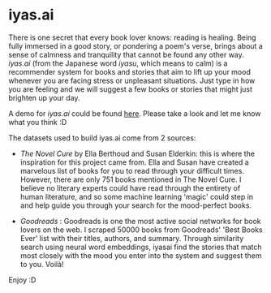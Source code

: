 # iyas.ai
There is one secret that every book lover knows: reading is healing. Being fully immersed in a good story, or pondering a poem's verse, brings about a sense of calmness and tranquility that cannot be found any other way. *iyas.ai* (from the Japanese word *iyasu*, which means to calm) is a recommender system for books and stories that aim to lift up your mood whenever you are facing stress or unpleasant situations. Just type in how you are feeling and we will suggest a few books or stories that might just brighten up your day.<br>

A demo for *iyas.ai* could be found [here](https://youtu.be/BvykzH0eX0A). Please take a look and let me know what you think :D

The datasets used to build iyas.ai come from 2 sources:

* *The Novel Cure* by Ella Berthoud and Susan Elderkin: this is where the inspiration for this project came from. Ella and Susan have created a marvelous list of books for you to read through your difficult times. However, there are only 751 books mentioned in The Novel Cure. I believe no literary experts could have read through the entirety of human literature, and so some machine learning 'magic' could step in and help guide you through your search for the mood-perfect books.

* *Goodreads* : Goodreads is one the most active social networks for book lovers on the web. I scraped 50000 books from Goodreads' 'Best Books Ever' list with their titles, authors, and summary. Through similarity search using neural word embeddings, iyasai find the stories that match most closely with the mood you enter into the system and suggest them to you. Voilà!

Enjoy :D


